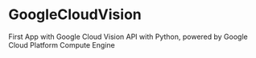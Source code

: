 # GoogleCloudVision

First App with Google Cloud Vision API with Python, powered by Google Cloud Platform Compute Engine
